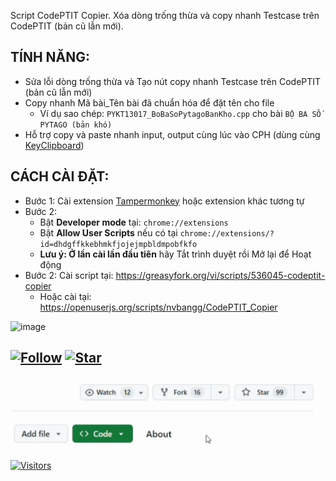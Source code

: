Script CodePTIT Copier. Xóa dòng trống thừa và copy nhanh Testcase trên CodePTIT (bản cũ lẫn mới).

## TÍNH NĂNG:

- Sửa lỗi dòng trống thừa và Tạo nút copy nhanh Testcase trên CodePTIT (bản cũ lẫn mới)
- Copy nhanh Mã bài_Tên bài đã chuẩn hóa để đặt tên cho file
  - Ví dụ sao chép: `PYKT13017_BoBaSoPytagoBanKho.cpp` cho bài `BỘ BA SỐ PYTAGO (bản khó)`
- Hỗ trợ copy và paste nhanh input, output cùng lúc vào CPH (dùng cùng [KeyClipboard](https://github.com/nvbangg/KeyClipboard))

## CÁCH CÀI ĐẶT:

- Bước 1: Cài extension [Tampermonkey](https://chromewebstore.google.com/detail/tampermonkey/dhdgffkkebhmkfjojejmpbldmpobfkfo) hoặc extension khác tương tự
- Bước 2: 
  - Bật **Developer mode** tại: `chrome://extensions`
  - Bật **Allow User Scripts** nếu có tại `chrome://extensions/?id=dhdgffkkebhmkfjojejmpbldmpobfkfo`
  - **Lưu ý: Ở lần cài lần đầu tiên** hãy Tắt trình duyệt rồi Mở lại để Hoạt động
- Bước 2: Cài script tại: https://greasyfork.org/vi/scripts/536045-codeptit-copier
  - Hoặc cài tại: https://openuserjs.org/scripts/nvbangg/CodePTIT_Copier

<img width="1153" height="753" alt="image" src="https://github.com/user-attachments/assets/0ea7e153-3168-400c-9143-207e3e555faa" />



## [![Follow](https://img.shields.io/github/followers/nvbangg?label=Follow%20my%20GitHub&logo=github)](https://github.com/nvbangg) [![Star](https://img.shields.io/github/stars/nvbangg/CodePTIT_Copier?label=Star%20this%20repo&logo=github)](https://github.com/nvbangg/CodePTIT_Copier)

![Gif](https://raw.githubusercontent.com/nvbangg/nvbangg/main/data/star_follow.gif)

[![Visitors](https://api.visitorbadge.io/api/visitors?path=https%3A%2F%2Fgithub.com%2Fnvbangg%2FCodePTIT_Copier&countColor=blue)](https://visitorbadge.io/status?path=https%3A%2F%2Fgithub.com%2Fnvbangg%2FCodePTIT_Copier)
